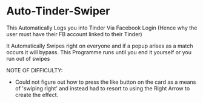 # Auto-Tinder-Swiper

This Automatically Logs you into Tinder Via Facebook Login (Hence why the user must have their FB account linked to their Tinder)

It Automatically Swipes right on everyone and if a popup arises as a match occurs it will bypass. This Programme runs until you end it yourself or you run out of swipes

NOTE OF DIFFICULTY:
- Could not figure out how to press the like button on the card as a means of 'swiping right' and instead had to resort to using the Right Arrow to create the effect.
